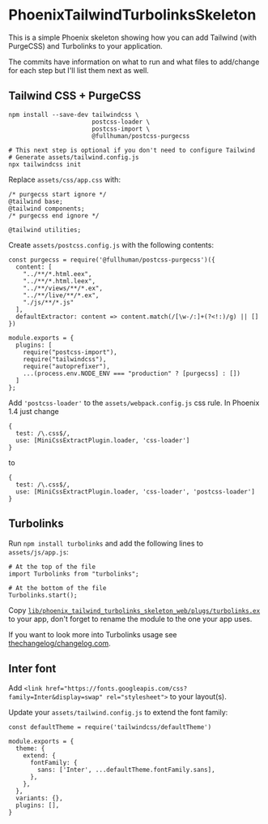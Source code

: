 # PhoenixTailwindTurbolinksSkeleton

This is a simple Phoenix skeleton showing how you can add Tailwind (with PurgeCSS) and Turbolinks to your application.

The commits have information on what to run and what files to add/change for each step but I'll list them next as well.

## Tailwind CSS + PurgeCSS

```
npm install --save-dev tailwindcss \
                       postcss-loader \
                       postcss-import \
                       @fullhuman/postcss-purgecss

# This next step is optional if you don't need to configure Tailwind
# Generate assets/tailwind.config.js
npx tailwindcss init
```

Replace `assets/css/app.css` with:
```
/* purgecss start ignore */
@tailwind base;
@tailwind components;
/* purgecss end ignore */

@tailwind utilities;
```

Create `assets/postcss.config.js` with the following contents:
```
const purgecss = require('@fullhuman/postcss-purgecss')({
  content: [
    "../**/*.html.eex",
    "../**/*.html.leex",
    "../**/views/**/*.ex",
    "../**/live/**/*.ex",
    "./js/**/*.js"
  ],
  defaultExtractor: content => content.match(/[\w-/:]+(?<!:)/g) || []
})

module.exports = {
  plugins: [
    require("postcss-import"),
    require("tailwindcss"),
    require("autoprefixer"),
    ...(process.env.NODE_ENV === "production" ? [purgecss] : [])
  ]
};
```

Add `'postcss-loader'` to the `assets/webpack.config.js` css rule. In Phoenix 1.4 just change

```
{
  test: /\.css$/,
  use: [MiniCssExtractPlugin.loader, 'css-loader']
}
```

to

```
{
  test: /\.css$/,
  use: [MiniCssExtractPlugin.loader, 'css-loader', 'postcss-loader']
}
```

## Turbolinks

Run `npm install turbolinks` and add the following lines to `assets/js/app.js`:
```
# At the top of the file
import Turbolinks from "turbolinks";

# At the bottom of the file
Turbolinks.start();
```

Copy [`lib/phoenix_tailwind_turbolinks_skeleton_web/plugs/turbolinks.ex`](lib/phoenix_tailwind_turbolinks_skeleton_web/plugs/turbolinks.ex) to your app, don't forget to rename the module to the one your app uses.

If you want to look more into Turbolinks usage see [thechangelog/changelog.com](https://github.com/thechangelog/changelog.com/blob/master/assets/app/app.js).

## Inter font

Add `<link href="https://fonts.googleapis.com/css?family=Inter&display=swap" rel="stylesheet">` to your layout(s).

Update your `assets/tailwind.config.js` to extend the font family:
```
const defaultTheme = require('tailwindcss/defaultTheme')

module.exports = {
  theme: {
    extend: {
      fontFamily: {
        sans: ['Inter', ...defaultTheme.fontFamily.sans],
      },
    },
  },
  variants: {},
  plugins: [],
}
```